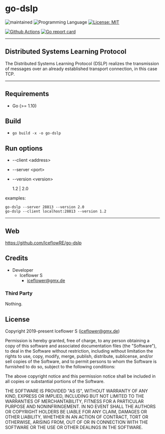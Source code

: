 # go-dslp
![maintained](https://img.shields.io/badge/maintained-yes-brightgreen.svg)
![Programming Language](https://img.shields.io/badge/language-Go-orange.svg)
[![License: MIT](https://img.shields.io/badge/License-MIT-blue.svg)](https://github.com/iceflowRE/go-dslp/blob/master/LICENSE.md)

[![Github Actions](https://github.com/IceflowRE/go-dslp/workflows/Build/badge.svg)](https://github.com/IceflowRE/go-dslp/actions)
[![Go report card](https://goreportcard.com/badge/github.com/IceflowRE/go-dslp)](https://goreportcard.com/report/github.com/IceflowRE/go-dslp)

---

## Distributed Systems Learning Protocol

The Distributed Systems Learning Protocol (DSLP) realizes the transmission of messages over an already established transport connection, in this case TCP.

---

## Requirements

- Go (>= 1.10)

## Build

- `go build -x -o go-dslp`

## Run options

- --client \<address>

- --server \<port>
    
- --version \<version>

    1.2 | 2.0
    
examples:

    go-dslp --server 28813 --version 2.0
    go-dslp --client localhost:28813 --version 1.2

---

## Web
https://github.com/IceflowRE/go-dslp

## Credits
- Developer
    - Iceflower S
        - iceflower@gmx.de

### Third Party
Nothing.

## License
Copyright 2019-present Iceflower S (iceflower@gmx.de)

Permission is hereby granted, free of charge, to any person obtaining a copy of this software and associated documentation files (the "Software"), to deal in the Software without restriction, including without limitation the rights to use, copy, modify, merge, publish, distribute, sublicense, and/or sell copies of the Software, and to permit persons to whom the Software is furnished to do so, subject to the following conditions:

The above copyright notice and this permission notice shall be included in all copies or substantial portions of the Software.

THE SOFTWARE IS PROVIDED "AS IS", WITHOUT WARRANTY OF ANY KIND, EXPRESS OR IMPLIED, INCLUDING BUT NOT LIMITED TO THE WARRANTIES OF MERCHANTABILITY, FITNESS FOR A PARTICULAR PURPOSE AND NONINFRINGEMENT. IN NO EVENT SHALL THE AUTHORS OR COPYRIGHT HOLDERS BE LIABLE FOR ANY CLAIM, DAMAGES OR OTHER LIABILITY, WHETHER IN AN ACTION OF CONTRACT, TORT OR OTHERWISE, ARISING FROM, OUT OF OR IN CONNECTION WITH THE SOFTWARE OR THE USE OR OTHER DEALINGS IN THE SOFTWARE.
